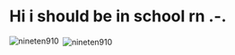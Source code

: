 # Hi i should be in school rn .-.

<p align="left">
</p>

<p><img align="left" src="https://github-readme-stats.vercel.app/api/top-langs?username=nineten910&show_icons=true&locale=en&layout=compact" alt="nineten910" /></p>

<p>&nbsp;<img align="center" src="https://github-readme-stats.vercel.app/api?username=nineten910&show_icons=true&locale=en" alt="nineten910" /></p>
